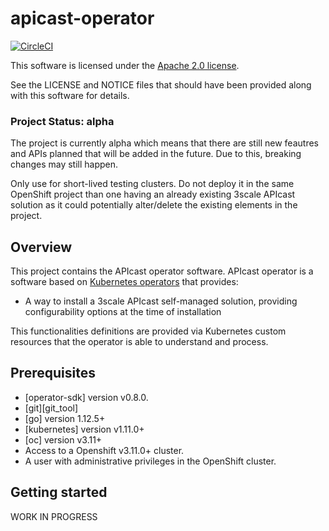 # apicast-operator

[![CircleCI](https://circleci.com/gh/3scale/apicast-operator/tree/master.svg?style=svg)](https://circleci.com/gh/3scale/apicast-operator/tree/master)

This software is licensed under the [Apache 2.0 license](https://www.apache.org/licenses/LICENSE-2.0).

See the LICENSE and NOTICE files that should have been provided along with this software for details.

### Project Status: alpha

The project is currently alpha which means that there are still new feautres
and APIs planned that will be added in the future.
Due to this, breaking changes may still happen.

Only use for short-lived testing clusters. Do not deploy it in the same
OpenShift project than one having an already existing
3scale APIcast solution as it could potentially alter/delete the
existing elements in the project.

## Overview

This project contains the APIcast operator software. APIcast operator is a
software based on [Kubernetes operators](https://coreos.com/operators/) that
provides:
* A way to install a 3scale APIcast self-managed solution, providing configurability
  options at the time of installation

This functionalities definitions are provided via Kubernetes custom resources
that the operator is able to understand and process.

## Prerequisites

* [operator-sdk] version v0.8.0.
* [git][git_tool]
* [go] version 1.12.5+
* [kubernetes] version v1.11.0+
* [oc] version v3.11+
* Access to a Openshift v3.11.0+ cluster.
* A user with administrative privileges in the OpenShift cluster.

## Getting started

WORK IN PROGRESS
